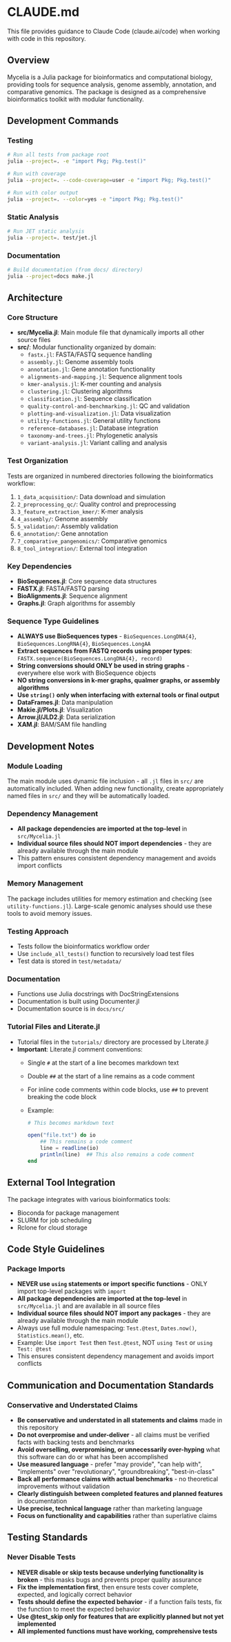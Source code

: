 # CLAUDE.md

This file provides guidance to Claude Code (claude.ai/code) when working with code in this repository.

## Overview

Mycelia is a Julia package for bioinformatics and computational biology, providing tools for sequence analysis, genome assembly, annotation, and comparative genomics. The package is designed as a comprehensive bioinformatics toolkit with modular functionality.

## Development Commands

### Testing

```bash
# Run all tests from package root
julia --project=. -e "import Pkg; Pkg.test()"

# Run with coverage
julia --project=. --code-coverage=user -e "import Pkg; Pkg.test()"

# Run with color output
julia --project=. --color=yes -e "import Pkg; Pkg.test()"
```

### Static Analysis

```bash
# Run JET static analysis
julia --project=. test/jet.jl
```

### Documentation

```bash
# Build documentation (from docs/ directory)
julia --project=docs make.jl
```

## Architecture

### Core Structure

- **src/Mycelia.jl**: Main module file that dynamically imports all other source files
- **src/**: Modular functionality organized by domain:
  - `fastx.jl`: FASTA/FASTQ sequence handling
  - `assembly.jl`: Genome assembly tools
  - `annotation.jl`: Gene annotation functionality
  - `alignments-and-mapping.jl`: Sequence alignment tools
  - `kmer-analysis.jl`: K-mer counting and analysis
  - `clustering.jl`: Clustering algorithms
  - `classification.jl`: Sequence classification
  - `quality-control-and-benchmarking.jl`: QC and validation
  - `plotting-and-visualization.jl`: Data visualization
  - `utility-functions.jl`: General utility functions
  - `reference-databases.jl`: Database integration
  - `taxonomy-and-trees.jl`: Phylogenetic analysis
  - `variant-analysis.jl`: Variant calling and analysis

### Test Organization

Tests are organized in numbered directories following the bioinformatics workflow:

1. `1_data_acquisition/`: Data download and simulation
2. `2_preprocessing_qc/`: Quality control and preprocessing
3. `3_feature_extraction_kmer/`: K-mer analysis
4. `4_assembly/`: Genome assembly
5. `5_validation/`: Assembly validation
6. `6_annotation/`: Gene annotation
7. `7_comparative_pangenomics/`: Comparative genomics
8. `8_tool_integration/`: External tool integration

### Key Dependencies

- **BioSequences.jl**: Core sequence data structures
- **FASTX.jl**: FASTA/FASTQ parsing  
- **BioAlignments.jl**: Sequence alignment
- **Graphs.jl**: Graph algorithms for assembly

### Sequence Type Guidelines

- **ALWAYS use BioSequences types** - `BioSequences.LongDNA{4}`, `BioSequences.LongRNA{4}`, `BioSequences.LongAA`
- **Extract sequences from FASTQ records using proper types**: `FASTX.sequence(BioSequences.LongDNA{4}, record)`
- **String conversions should ONLY be used in string graphs** - everywhere else work with BioSequence objects
- **NO string conversions in k-mer graphs, qualmer graphs, or assembly algorithms**
- **Use `string()` only when interfacing with external tools or final output**
- **DataFrames.jl**: Data manipulation
- **Makie.jl/Plots.jl**: Visualization
- **Arrow.jl/JLD2.jl**: Data serialization
- **XAM.jl**: BAM/SAM file handling

## Development Notes

### Module Loading

The main module uses dynamic file inclusion - all `.jl` files in `src/` are automatically included. When adding new functionality, create appropriately named files in `src/` and they will be automatically loaded.

### Dependency Management

- **All package dependencies are imported at the top-level** in `src/Mycelia.jl`
- **Individual source files should NOT import dependencies** - they are already available through the main module
- This pattern ensures consistent dependency management and avoids import conflicts

### Memory Management

The package includes utilities for memory estimation and checking (see `utility-functions.jl`). Large-scale genomic analyses should use these tools to avoid memory issues.

### Testing Approach

- Tests follow the bioinformatics workflow order
- Use `include_all_tests()` function to recursively load test files
- Test data is stored in `test/metadata/`

### Documentation

- Functions use Julia docstrings with DocStringExtensions
- Documentation is built using Documenter.jl
- Documentation source is in `docs/src/`

### Tutorial Files and Literate.jl

- Tutorial files in the `tutorials/` directory are processed by Literate.jl
- **Important**: Literate.jl comment conventions:
  - Single `#` at the start of a line becomes markdown text
  - Double `##` at the start of a line remains as a code comment
  - For inline code comments within code blocks, use `##` to prevent breaking the code block
  - Example:

    ```julia
    # This becomes markdown text
    
    open("file.txt") do io
        ## This remains a code comment
        line = readline(io)
        println(line)  ## This also remains a code comment
    end
    ```

## External Tool Integration

The package integrates with various bioinformatics tools:

- Bioconda for package management
- SLURM for job scheduling
- Rclone for cloud storage
<!-- - Neo4j for graph databases -->

## Code Style Guidelines

### Package Imports

- **NEVER use `using` statements or import specific functions** - ONLY import top-level packages with `import`
- **All package dependencies are imported at the top-level** in `src/Mycelia.jl` and are available in all source files
- **Individual source files should NOT import any packages** - they are already available through the main module
- Always use full module namespacing: `Test.@test`, `Dates.now()`, `Statistics.mean()`, etc.
- Example: Use `import Test` then `Test.@test`, NOT `using Test` or `using Test: @test`
- This ensures consistent dependency management and avoids import conflicts

## Communication and Documentation Standards

### Conservative and Understated Claims

- **Be conservative and understated in all statements and claims** made in this repository
- **Do not overpromise and under-deliver** - all claims must be verified facts with backing tests and benchmarks
- **Avoid overselling, overpromising, or unnecessarily over-hyping** what this software can do or what has been accomplished
- **Use measured language** - prefer "may provide", "can help with", "implements" over "revolutionary", "groundbreaking", "best-in-class"
- **Back all performance claims with actual benchmarks** - no theoretical improvements without validation
- **Clearly distinguish between completed features and planned features** in documentation
- **Use precise, technical language** rather than marketing language
- **Focus on functionality and capabilities** rather than superlative claims

## Testing Standards

### Never Disable Tests

- **NEVER disable or skip tests because underlying functionality is broken** - this masks bugs and prevents proper quality assurance
- **Fix the implementation first**, then ensure tests cover complete, expected, and logically correct behavior
- **Tests should define the expected behavior** - if a function fails tests, fix the function to meet the expected behavior
- **Use @test_skip only for features that are explicitly planned but not yet implemented**
- **All implemented functions must have working, comprehensive tests**
